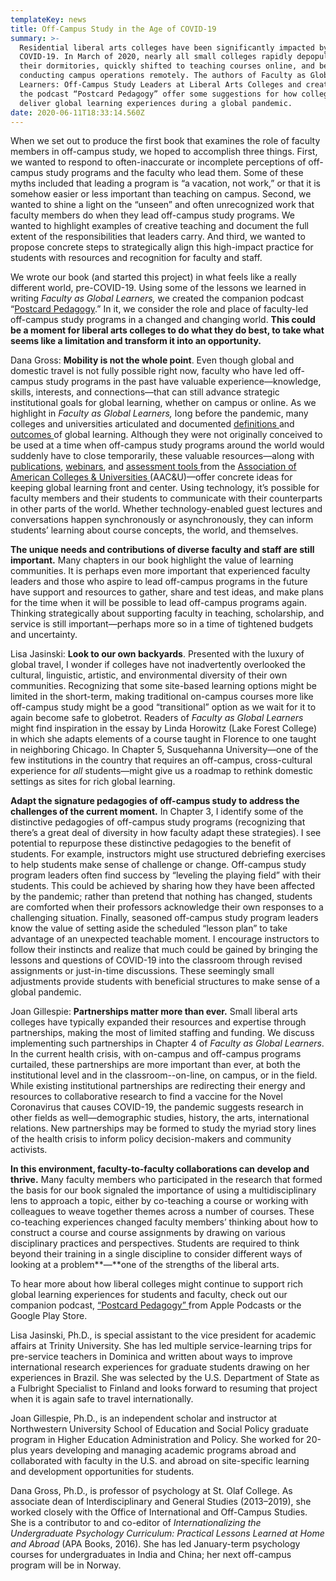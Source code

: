 ```yaml
---
templateKey: news
title: Off-Campus Study in the Age of COVID-19
summary: >-
  Residential liberal arts colleges have been significantly impacted by
  COVID-19. In March of 2020, nearly all small colleges rapidly depopulated
  their dormitories, quickly shifted to teaching courses online, and began
  conducting campus operations remotely. The authors of Faculty as Global
  Learners: Off-Campus Study Leaders at Liberal Arts Colleges and creators of
  the podcast “Postcard Pedagogy” offer some suggestions for how colleges can
  deliver global learning experiences during a global pandemic.
date: 2020-06-11T18:33:14.560Z
---
```

When we set out to produce the first book that examines the role of faculty members in off-campus study, we hoped to accomplish three things. First, we wanted to respond to often-inaccurate or incomplete perceptions of off-campus study programs and the faculty who lead them. Some of these myths included that leading a program is “a vacation, not work,” or that it is somehow easier or less important than teaching on campus. Second, we wanted to shine a light on the “unseen” and often unrecognized work that faculty members do when they lead off-campus study programs. We wanted to highlight examples of creative teaching and document the full extent of the responsibilities that leaders carry. And third, we wanted to propose concrete steps to strategically align this high-impact practice for students with resources and recognition for faculty and staff.

We wrote our book (and started this project) in what feels like a really different world, pre-COVID-19. Using some of the lessons we learned in writing *Faculty as Global Learners,* we created the companion podcast “[Postcard Pedagogy](https://www.buzzsprout.com/1106303).” In it, we consider the role and place of faculty-led off-campus study programs in a changed and changing world. **This could be a moment for liberal arts colleges to do what they do best, to take what seems like a limitation and transform it into an opportunity.**

Dana Gross: **Mobility is not the whole point**. Even though global and domestic travel is not fully possible right now, faculty who have led off-campus study programs in the past have valuable experience—knowledge, skills, interests, and connections—that can still advance strategic institutional goals for global learning, whether on campus or online. As we highlight in *Faculty as Global Learners,* long before the pandemic, many colleges and universities articulated and documented [definitions ](https://www.aacu.org/global-learning/definitions)and [outcomes ](https://www.aacu.org/global-learning/outcomes)of global learning. Although they were not originally conceived to be used at a time when off-campus study programs around the world would suddenly have to close temporarily, these valuable resources—along with [publications](https://secure.aacu.org/imis/ItemDetail?iProductCode=E-GLMODELS), [webinars](https://www.aacu.org/webinar/global-learning), and [assessment tools ](https://www.aacu.org/value/rubrics/global)from the [Association of American Colleges & Universities ](https://www.aacu.org/global-citizenship-campus-community-and-careers)(AAC&U)—offer concrete ideas for keeping global learning front and center. Using technology, it’s possible for faculty members and their students to communicate with their counterparts in other parts of the world. Whether technology-enabled guest lectures and conversations happen synchronously or asynchronously, they can inform students’ learning about course concepts, the world, and themselves.



**The unique needs and contributions of diverse faculty and staff are still important.** Many chapters in our book highlight the value of learning communities. It is perhaps even more important that experienced faculty leaders and those who aspire to lead off-campus programs in the future have support and resources to gather, share and test ideas, and make plans for the time when it will be possible to lead off-campus programs again. Thinking strategically about supporting faculty in teaching, scholarship, and service is still important—perhaps more so in a time of tightened budgets and uncertainty.



Lisa Jasinski: **Look to our own backyards**. Presented with the luxury of global travel, I wonder if colleges have not inadvertently overlooked the cultural, linguistic, artistic, and environmental diversity of their own communities. Recognizing that some site-based learning options might be limited in the short-term, making traditional on-campus courses more like off-campus study might be a good “transitional” option as we wait for it to again become safe to globetrot. Readers of *Faculty as Global Learners* might find inspiration in the essay by Linda Horowitz (Lake Forest College) in which she adapts elements of a course taught in Florence to one taught in neighboring Chicago. In Chapter 5, Susquehanna University—one of the few institutions in the country that requires an off-campus, cross-cultural experience for *all* students—might give us a roadmap to rethink domestic settings as sites for rich global learning.



**Adapt the signature pedagogies of off-campus study to address the challenges of the current moment.** In Chapter 3, I identify some of the distinctive pedagogies of off-campus study programs (recognizing that there’s a great deal of diversity in how faculty adapt these strategies). I see potential to repurpose these distinctive pedagogies to the benefit of students. For example, instructors might use structured debriefing exercises to help students make sense of challenge or change. Off-campus study program leaders often find success by “leveling the playing field” with their students. This could be achieved by sharing how they have been affected by the pandemic; rather than pretend that nothing has changed, students are comforted when their professors acknowledge their own responses to a challenging situation. Finally, seasoned off-campus study program leaders know the value of setting aside the scheduled “lesson plan” to take advantage of an unexpected teachable moment. I encourage instructors to follow their instincts and realize that much could be gained by bringing the lessons and questions of COVID-19 into the classroom through revised assignments or just-in-time discussions. These seemingly small adjustments provide students with beneficial structures to make sense of a global pandemic.



Joan Gillespie: **Partnerships matter more than ever.** Small liberal arts colleges have typically expanded their resources and expertise through partnerships, making the most of limited staffing and funding. We discuss implementing such partnerships in Chapter 4 of *Faculty as Global Learners*. In the current health crisis, with on-campus and off-campus programs curtailed, these partnerships are more important than ever, at both the institutional level and in the classroom--on-line, on campus, or in the field. While existing institutional partnerships are redirecting their energy and resources to collaborative research to find a vaccine for the Novel Coronavirus that causes COVID-19, the pandemic suggests research in other fields as well—demographic studies, history, the arts, international relations. New partnerships may be formed to study the myriad story lines of the health crisis to inform policy decision-makers and community activists.



**In this environment, faculty-to-faculty collaborations can develop and thrive.** Many faculty members who participated in the research that formed the basis for our book signaled the importance of using a multidisciplinary lens to approach a topic, either by co-teaching a course or working with colleagues to weave together themes across a number of courses. These co-teaching experiences changed faculty members’ thinking about how to construct a course and course assignments by drawing on various disciplinary practices and perspectives. Students are required to think beyond their training in a single discipline to consider different ways of looking at a problem**—**one of the strengths of the liberal arts.



To hear more about how liberal colleges might continue to support rich global learning experiences for students and faculty, check out our companion podcast, [“Postcard Pedagogy” ](https://www.buzzsprout.com/1106303)from Apple Podcasts or the Google Play Store.



Lisa Jasinski, Ph.D., is special assistant to the vice president for academic affairs at Trinity University. She has led multiple service-learning trips for pre-service teachers in Dominica and written about ways to improve international research experiences for graduate students drawing on her experiences in Brazil. She was selected by the U.S. Department of State as a Fulbright Specialist to Finland and looks forward to resuming that project when it is again safe to travel internationally.



Joan Gillespie, Ph.D., is an independent scholar and instructor at Northwestern University School of Education and Social Policy graduate program in Higher Education Administration and Policy. She worked for 20-plus years developing and managing academic programs abroad and collaborated with faculty in the U.S. and abroad on site-specific learning and development opportunities for students.



Dana Gross, Ph.D., is professor of psychology at St. Olaf College. As associate dean of Interdisciplinary and General Studies (2013–2019), she worked closely with the Office of International and Off-Campus Studies. She is a contributor to and co-editor of *Internationalizing the Undergraduate Psychology Curriculum: Practical Lessons Learned at Home and Abroad* (APA Books, 2016). She has led January-term psychology courses for undergraduates in India and China; her next off-campus program will be in Norway.